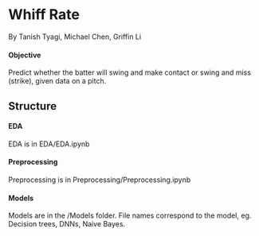 # Whiff Rate

By Tanish Tyagi, Michael Chen, Griffin Li

#### Objective

Predict whether the batter will swing and make contact or swing and miss (strike), given data on a pitch.

## Structure

#### EDA

EDA is in EDA/EDA.ipynb

#### Preprocessing

Preprocessing is in Preprocessing/Preprocessing.ipynb

#### Models

Models are in the /Models folder. File names correspond to the model, eg. Decision trees, DNNs, Naive Bayes.
